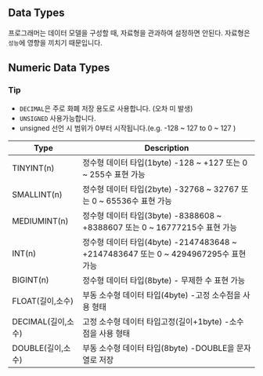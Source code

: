 
## Data Types

프로그래머는 데이터 모델을 구성할 때, 자료형을 관과하여 설정하면 안된다.
자료형은 `성능`에 영향을 끼치기 때문입니다.


## Numeric Data Types

### Tip
- `DECIMAL`은 주로 화폐 저장 용도로 사용합니다. (오차 미 발생)
- `UNSIGNED` 사용가능합니다.
 - unsigned 선언 시 범위가 0부터 시작됩니다.(e.g. -128 ~ 127 to 0 ~ 127 )

Type		   | Description
------------ | -------------
TINYINT(n)   | 정수형 데이터 타입(1byte) -128 ~ +127 또는 0 ~ 255수 표현 가능
SMALLINT(n)  | 정수형 데이터 타입(2byte) -32768 ~ 32767 또는 0 ~ 65536수 표현 가능
MEDIUMINT(n) | 정수형 데이터 타입(3byte) -8388608 ~ +8388607 또는 0 ~ 16777215수 표현 가능
INT(n)	       | 정수형 데이터 타입(4byte) -2147483648 ~ +2147483647 또는 0 ~ 4294967295수 표현 가능
BIGINT(n)    | 정수형 데이터 타입(8byte) - 무제한 수 표현 가능
FLOAT(길이,소수)| 부동 소수형 데이터 타입(4byte) -고정 소수점을 사용 형태
DECIMAL(길이,소수)	 | 고정 소수형 데이터 타입고정(길이+1byte) -소수점을 사용 형태
DOUBLE(길이,소수)  | 부동 소수형 데이터 타입(8byte) -DOUBLE을 문자열로 저장
